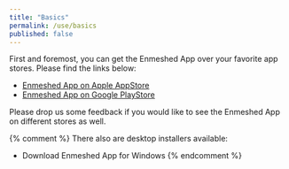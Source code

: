 ```yaml
---
title: "Basics"
permalink: /use/basics
published: false
---
```


First and foremost, you can get the Enmeshed App over your favorite app stores. Please find the links below:

- [Enmeshed App on Apple AppStore](https://apps.apple.com/us/app/enmeshed/id1576693742)
- [Enmeshed App on Google PlayStore](https://play.google.com/store/apps/details?id=eu.enmeshed.app)

Please drop us some feedback if you would like to see the Enmeshed App on different stores as well.

{% comment %}
There also are desktop installers available:

- Download Enmeshed App for Windows
  {% endcomment %}
